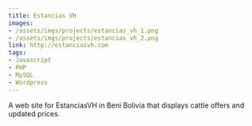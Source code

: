 ```yaml
---
title: Estancias VH
images:
- /assets/imgs/projects/estancias_vh_1.png
- /assets/imgs/projects/estancias_vh_2.png
link: http://estanciasvh.com
tags:
- Javascript
- PHP
- MySQL
- Wordpress
---
```


A web site for EstanciasVH in Beni Bolivia that displays cattle offers and updated prices.
